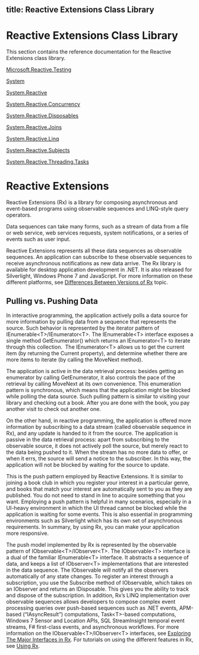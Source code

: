 title: Reactive Extensions Class Library
---
# Reactive Extensions Class Library

This section contains the reference documentation for the Reactive Extensions class library.

[Microsoft.Reactive.Testing](../Microsoft.Reactive.Testing/Microsoft.Reactive.Testing)

[System](../System/System)

[System.Reactive](../System.Reactive/System.Reactive)

[System.Reactive.Concurrency](../System.Reactive.Concurrency/System.Reactive.Concurrency)

[System.Reactive.Disposables](../System.Reactive.Disposables/System.Reactive.Disposables)

[System.Reactive.Joins](../System.Reactive.Joins/System.Reactive.Joins)

[System.Reactive.Linq](../System.Reactive.Linq/System.Reactive.Linq)

[System.Reactive.Subjects](../System.Reactive.Subjects/System.Reactive.Subjects)

[System.Reactive.Threading.Tasks](../System.Reactive.Threading.Tasks/System.Reactive.Threading.Tasks)

# Reactive Extensions

Reactive Extensions (Rx) is a library for composing asynchronous and event-based programs using observable sequences and LINQ-style query operators.

Data sequences can take many forms, such as a stream of data from a file or web service, web services requests, system notifications, or a series of events such as user input.

Reactive Extensions represents all these data sequences as observable sequences. An application can subscribe to these observable sequences to receive asynchronous notifications as new data arrive. The Rx library is available for desktop application development in .NET. It is also released for Silverlight, Windows Phone 7 and JavaScript. For more information on these different platforms, see [Differences Between Versions of Rx](../Differences/Differences) topic.

## Pulling vs. Pushing Data

In interactive programming, the application actively polls a data source for more information by pulling data from a sequence that represents the source. Such behavior is represented by the iterator pattern of IEnumerable\<T\>/IEnumerator\<T\>. The IEnumerable\<T\> interface exposes a single method GetEnumerator() which returns an IEnumerator\<T\> to iterate through this collection.  The IEnumerator\<T\> allows us to get the current item (by returning the Current property), and determine whether there are more items to iterate (by calling the MoveNext method). 

The application is active in the data retrieval process: besides getting an enumerator by calling GetEnumerator, it also controls the pace of the retrieval by calling MoveNext at its own convenience. This enumeration pattern is synchronous, which means that the application might be blocked while polling the data source. Such pulling pattern is similar to visiting your library and checking out a book. After you are done with the book, you pay another visit to check out another one.

On the other hand, in reactive programming, the application is offered more information by subscribing to a data stream (called observable sequence in Rx), and any update is handed to it from the source. The application is passive in the data retrieval process: apart from subscribing to the observable source, it does not actively poll the source, but merely react to the data being pushed to it. When the stream has no more data to offer, or when it errs, the source will send a notice to the subscriber. In this way, the application will not be blocked by waiting for the source to update.

This is the push pattern employed by Reactive Extensions. It is similar to joining a book club in which you register your interest in a particular genre, and books that match your interest are automatically sent to you as they are published. You do not need to stand in line to acquire something that you want. Employing a push pattern is helpful in many scenarios, especially in a UI-heavy environment in which the UI thread cannot be blocked while the application is waiting for some events. This is also essential in programming environments such as Silverlight which has its own set of asynchronous requirements. In summary, by using Rx, you can make your application more responsive.

The push model implemented by Rx is represented by the observable pattern of IObservable\<T\>/IObserver\<T\>. The IObservable\<T\> interface is a dual of the familiar IEnumerable\<T\> interface. It abstracts a sequence of data, and keeps a list of IObserver\<T\> implementations that are interested in the data sequence. The IObservable will notify all the observers automatically of any state changes. To register an interest through a subscription, you use the Subscribe method of IObservable, which takes on an IObserver and returns an IDisposable. This gives you the ability to track and dispose of the subscription. In addition, Rx’s LINQ implementation over observable sequences allows developers to compose complex event processing queries over push-based sequences such as .NET events, APM-based (“IAsyncResult”) computations, Task\<T\>-based computations,  Windows 7 Sensor and Location APIs, SQL StreamInsight temporal event streams, F\# first-class events, and asynchronous workflows. For more information on the IObservable\<T\>/IObserver\<T\> interfaces, see [Exploring The Major Interfaces in Rx](../Exploring/Exploring.md). For tutorials on using the different features in Rx, see [Using Rx](../Using/Using).

